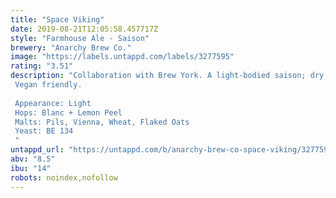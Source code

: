 ```yaml
---
title: "Space Viking"
date: 2019-08-21T12:05:58.457717Z
style: "Farmhouse Ale - Saison"
brewery: "Anarchy Brew Co."
image: "https://labels.untappd.com/labels/3277595"
rating: "3.51"
description: "Collaboration with Brew York. A light-bodied saison; dry, with flavours of white grape and pear, peppery notes, and a hint of cloves. Vegan friendly.   Appearance: Light Hops: Blanc + Lemon Peel Malts: Pils, Vienna, Wheat, Flaked Oats Yeast: BE 134 "
untappd_url: "https://untappd.com/b/anarchy-brew-co-space-viking/3277595"
abv: "8.5"
ibu: "14"
robots: noindex,nofollow
---
```

